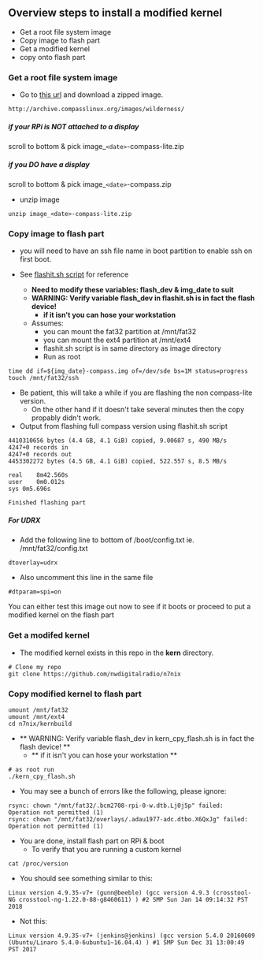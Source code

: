 ## Overview steps to install a modified kernel

* Get a root file system image
* Copy image to flash part
* Get a modified kernel
* copy onto flash part


### Get a root file system image

* Go to [this url](http://archive.compasslinux.org/images/wilderness/) and download a zipped image.
```
http://archive.compasslinux.org/images/wilderness/
```
##### if your RPi is NOT attached to a display
scroll to bottom & pick image_`<date>`-compass-lite.zip
#####  if you DO have a display
scroll to bottom & pick image_`<date>`-compass.zip

* unzip image
```
unzip image_<date>-compass-lite.zip
```

### Copy image to flash part
  * you will need to have an ssh file name in boot partition to enable ssh on first boot.

* See [flashit.sh script](https://github.com/nwdigitalradio/n7nix/blob/master/kernbuild/flashit.sh) for reference
  *  **Need to modify these variables: flash_dev & img_date to suit**
  * **WARNING: Verify variable flash_dev in flashit.sh is in fact the flash device!**
    * **if it isn't you can hose your workstation**
  * Assumes:
    * you can mount the fat32 partition at /mnt/fat32
    * you can mount the ext4 partition at /mnt/ext4
    * flashit.sh script is in same directory as image directory
    * Run as root
```
time dd if=${img_date}-compass.img of=/dev/sde bs=1M status=progress
touch /mnt/fat32/ssh
```
* Be patient, this will take a while if you are flashing the non compass-lite version.
  * On the other hand if it doesn't take several minutes then the copy propably didn't work.
* Output from flashing full compass version using flashit.sh script
```
4410310656 bytes (4.4 GB, 4.1 GiB) copied, 9.00687 s, 490 MB/s
4247+0 records in
4247+0 records out
4453302272 bytes (4.5 GB, 4.1 GiB) copied, 522.557 s, 8.5 MB/s

real	8m42.560s
user	0m0.012s
sys	0m5.696s

Finished flashing part
```

##### For UDRX

* Add the following line to bottom of /boot/config.txt ie. /mnt/fat32/config.txt
```
dtoverlay=udrx
```
* Also uncomment this line in the same file
```
#dtparam=spi=on
```

You can either test this image out now to see if it boots or proceed
to put a modified kernel on the flash part

### Get a modifed kernel
* The modified kernel exists in this repo in the __kern__ directory.
```
# Clone my repo
git clone https://github.com/nwdigitalradio/n7nix
```

### Copy modified kernel to flash part
```
umount /mnt/fat32
umount /mnt/ext4
cd n7nix/kernbuild
```
* ** WARNING: Verify variable flash_dev in kern_cpy_flash.sh is in fact the flash device! **
  * ** if it isn't you can hose your workstation **
```
# as root run
./kern_cpy_flash.sh
```

* You may see a bunch of errors like the following, please ignore:
```
rsync: chown "/mnt/fat32/.bcm2708-rpi-0-w.dtb.Lj0j5p" failed: Operation not permitted (1)
rsync: chown "/mnt/fat32/overlays/.adau1977-adc.dtbo.X6QxJg" failed: Operation not permitted (1)
```

* You are done, install flash part on RPi & boot
  * To verify that you are running a custom kernel
```
cat /proc/version
```
* You should see something similar to this:
```
Linux version 4.9.35-v7+ (gunn@beeble) (gcc version 4.9.3 (crosstool-NG crosstool-ng-1.22.0-88-g8460611) ) #2 SMP Sun Jan 14 09:14:32 PST 2018
```
* Not this:
```
Linux version 4.9.35-v7+ (jenkins@jenkins) (gcc version 5.4.0 20160609 (Ubuntu/Linaro 5.4.0-6ubuntu1~16.04.4) ) #1 SMP Sun Dec 31 13:00:49 PST 2017
```
